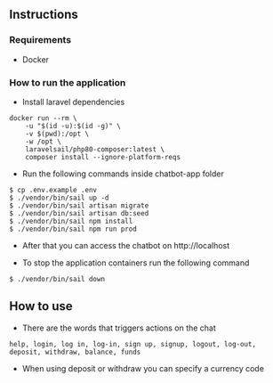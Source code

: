 ## Instructions

### Requirements
- Docker

### How to run the application
- Install laravel dependencies
```
docker run --rm \
    -u "$(id -u):$(id -g)" \
    -v $(pwd):/opt \
    -w /opt \
    laravelsail/php80-composer:latest \
    composer install --ignore-platform-reqs
```
- Run the following commands inside chatbot-app folder
```
$ cp .env.example .env
$ ./vendor/bin/sail up -d
$ ./vendor/bin/sail artisan migrate
$ ./vendor/bin/sail artisan db:seed
$ ./vendor/bin/sail npm install
$ ./vendor/bin/sail npm run prod
 ```

- After that you can access the chatbot on http://localhost

- To stop the application containers run the following command
 ```
 $ ./vendor/bin/sail down
 ```

## How to use
- There are the words that triggers actions on the chat
```
help, login, log in, log-in, sign up, signup, logout, log-out, deposit, withdraw, balance, funds
```
- When using deposit or withdraw you can specify a currency code